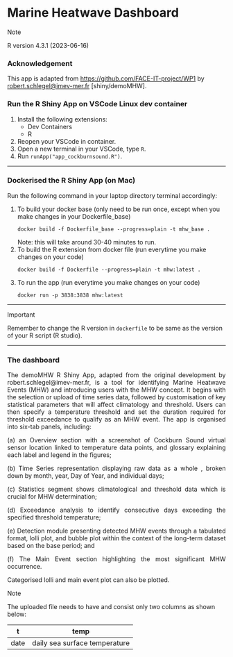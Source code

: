 # Marine Heatwave Dashboard

> [!NOTE]
> R version 4.3.1 (2023-06-16)

### Acknowledgement
This app is adapted from https://github.com/FACE-IT-project/WP1 by robert.schlegel@imev-mer.fr [shiny/demoMHW].

### Run the R Shiny App on VSCode Linux dev container
1. Install the following extensions:
   - Dev Containers
   - R
2. Reopen your VSCode in container.
3. Open a new terminal in your VSCode, type ```R```.
4. Run ```runApp("app_cockburnsound.R")```.
---
### Dockerised the R Shiny App (on Mac)
Run the following command in your laptop directory terminal accordingly:
1. To build your docker base (only need to be run once, except when you make changes in your Dockerfile_base)
   ```
   docker build -f Dockerfile_base --progress=plain -t mhw_base .
   ```
   Note: this will take around 30-40 minutes to run.
2. To build the R extension from docker file (run everytime you make changes on your code)
   ```
   docker build -f Dockerfile --progress=plain -t mhw:latest .
   ```
3. To run the app (run everytime you make changes on your code)
   ```
   docker run -p 3838:3838 mhw:latest
   ```
---
> [!IMPORTANT]
> Remember to change the R version in ```dockerfile``` to be same as the version of your R script (R studio).
---
### The dashboard
<p align="justify">The demoMHW R Shiny App, adapted from the original development by robert.schlegel@imev-mer.fr, is a tool for identifying Marine Heatwave Events (MHW) and introducing users with the MHW concept. It begins with the selection or upload of time series data, followed by customisation of key statistical parameters that will affect climatology and threshold. Users can then specify a temperature threshold and set the duration required for threshold exceedance to qualify as an MHW event. The app is organised into six-tab panels, including: </p>

<p align="justify">(a) an Overview section with a screenshot of Cockburn Sound virtual sensor location linked to temperature data points, and glossary explaining each label and legend in the figures; </p>

<p align="justify">(b) Time Series representation displaying raw data as a whole , broken down by month, year, Day of Year, and individual days; </p>

<p align="justify">(c) Statistics segment shows climatological and threshold data which is crucial for MHW determination; </p>

<p align="justify">(d) Exceedance analysis to identify consecutive days exceeding the specified threshold temperature; </p>

<p align="justify">(e) Detection module presenting detected MHW events through a tabulated format, lolli plot, and bubble plot within the context of the long-term dataset based on the base period; and </p>

<p align="justify">(f) The Main Event section highlighting the most significant MHW occurrence. </p>

Categorised lolli and main event plot can also be plotted.

> [!NOTE]
>  The uploaded file needs to have and consist only two columns as shown below:
>
>| t  | temp |
>| ------------- | ------------- |
>| date  | daily sea surface temperature  |
